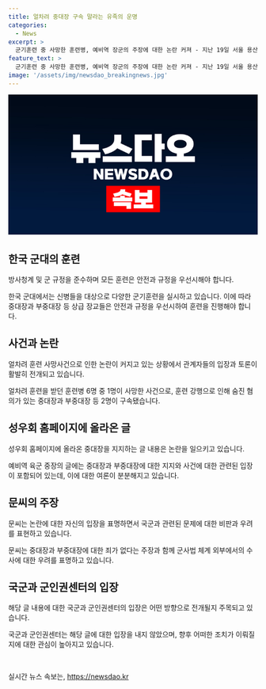 ```yaml
---
title: 얼차려 중대장 구속 말라는 유족의 운명
categories:
  - News
excerpt: >
  군기훈련 중 사망한 훈련병, 예비역 장군의 주장에 대한 논란 커져 - 지난 19일 서울 용산역 광장에서 사망한 육군 12사단 신병교육대 박 훈련병의 부모가 추모하는 모습. 얼차려 사망사건에 대한 예비역 장군의 중대장과 부중대장에 대한 주장과 국군의 입장에 대한 비판. 해당 주장은 논란을 일으키며 사라진 상태로, 얼차려로 숨진 훈련병의 사건은 계속해서 이슈화되고 있음. (총 149자)
feature_text: >
  군기훈련 중 사망한 훈련병, 예비역 장군의 주장에 대한 논란 커져 - 지난 19일 서울 용산역 광장에서 사망한 육군 12사단 신병교육대 박 훈련병의 부모가 추모하는 모습. 얼차려 사망사건에 대한 예비역 장군의 중대장과 부중대장에 대한 주장과 국군의 입장에 대한 비판. 해당 주장은 논란을 일으키며 사라진 상태로, 얼차려로 숨진 훈련병의 사건은 계속해서 이슈화되고 있음. (총 149자)
image: '/assets/img/newsdao_breakingnews.jpg'
---
```


<p><img src="/assets/img/newsdao_breakingnews.jpg" alt="implanttips 속보" /></p>

<h2 data-ke-size="size26">한국 군대의 훈련</h2>

<p>방사청계 및 군 규정을 준수하며 모든 훈련은 안전과 규정을 우선시해야 합니다.</p>

<p data-ke-size="size16">한국 군대에서는 신병들을 대상으로 다양한 군기훈련을 실시하고 있습니다. 이에 따라 중대장과 부중대장 등 상급 장교들은 안전과 규정을 우선시하여 훈련을 진행해야 합니다.</p>

<h2 data-ke-size="size26">사건과 논란</h2>

<p>얼차려 훈련 사망사건으로 인한 논란이 커지고 있는 상황에서 관계자들의 입장과 토론이 활발히 전개되고 있습니다.</p>

<p data-ke-size="size16">얼차려 훈련을 받던 훈련병 6명 중 1명이 사망한 사건으로, 훈련 강행으로 인해 숨진 혐의가 있는 중대장과 부중대장 등 2명이 구속됐습니다.</p>

<h2 data-ke-size="size26">성우회 홈페이지에 올라온 글</h2>

<p>성우회 홈페이지에 올라온 중대장을 지지하는 글 내용은 논란을 일으키고 있습니다.</p>

<p data-ke-size="size16">예비역 육군 중장의 글에는 중대장과 부중대장에 대한 지지와 사건에 대한 관련된 입장이 포함되어 있는데, 이에 대한 여론이 분분해지고 있습니다.</p>

<h2 data-ke-size="size26">문씨의 주장</h2>

<p>문씨는 논란에 대한 자신의 입장을 표명하면서 국군과 관련된 문제에 대한 비판과 우려를 표현하고 있습니다.</p>

<p data-ke-size="size16">문씨는 중대장과 부중대장에 대한 죄가 없다는 주장과 함께 군사법 체계 외부에서의 수사에 대한 우려를 표명하고 있습니다.</p>

<h2 data-ke-size="size26">국군과 군인권센터의 입장</h2>

<p>해당 글 내용에 대한 국군과 군인권센터의 입장은 어떤 방향으로 전개될지 주목되고 있습니다.</p>

<p data-ke-size="size16">국군과 군인권센터는 해당 글에 대한 입장을 내지 않았으며, 향후 어떠한 조치가 이뤄질지에 대한 관심이 높아지고 있습니다.</p>

<p data-ke-size="size16">&nbsp;</p>
실시간 뉴스 속보는, <a href="https://newsdao.kr" rel="dofollow">https://newsdao.kr</a>


